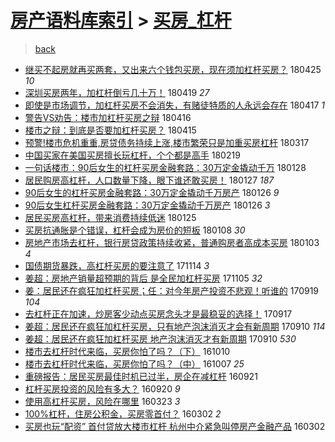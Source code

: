 [房产语料库索引](../../README.md)  > [买房_杠杆](买房_杠杆.md)
====
> [back](../README.md)

- [继买不起房就再买两套，又出来六个钱包买房，现在须加杠杆买房？](http://jkwz.applinzi.com/ittc/7096019827313607686.html#%E7%BB%A7%E4%B9%B0%E4%B8%8D%E8%B5%B7%E6%88%BF%E5%B0%B1%E5%86%8D%E4%B9%B0%E4%B8%A4%E5%A5%97%EF%BC%8C%E5%8F%88%E5%87%BA%E6%9D%A5%E5%85%AD%E4%B8%AA%E9%92%B1%E5%8C%85%E4%B9%B0%E6%88%BF%EF%BC%8C%E7%8E%B0%E5%9C%A8%E9%A1%BB%E5%8A%A0%E6%9D%A0%E6%9D%86%E4%B9%B0%E6%88%BF%EF%BC%9F) 180425 *10* 
- [深圳买房两年，加杠杆倒亏几十万！](http://jkwz.applinzi.com/ittc/7093721278336992262.html#%E6%B7%B1%E5%9C%B3%E4%B9%B0%E6%88%BF%E4%B8%A4%E5%B9%B4%EF%BC%8C%E5%8A%A0%E6%9D%A0%E6%9D%86%E5%80%92%E4%BA%8F%E5%87%A0%E5%8D%81%E4%B8%87%EF%BC%81) 180419 *27* 
- [即使是市场调节，加杠杆买房不会消失，有赌徒特质的人永远会存在](http://jkwz.applinzi.com/ittc/7092833752202085393.html#%E5%8D%B3%E4%BD%BF%E6%98%AF%E5%B8%82%E5%9C%BA%E8%B0%83%E8%8A%82%EF%BC%8C%E5%8A%A0%E6%9D%A0%E6%9D%86%E4%B9%B0%E6%88%BF%E4%B8%8D%E4%BC%9A%E6%B6%88%E5%A4%B1%EF%BC%8C%E6%9C%89%E8%B5%8C%E5%BE%92%E7%89%B9%E8%B4%A8%E7%9A%84%E4%BA%BA%E6%B0%B8%E8%BF%9C%E4%BC%9A%E5%AD%98%E5%9C%A8) 180417 *1* 
- [警告VS劝告：楼市加杠杆买房之辩](http://jkwz.applinzi.com/ittc/7092532605830562827.html#%E8%AD%A6%E5%91%8AVS%E5%8A%9D%E5%91%8A%EF%BC%9A%E6%A5%BC%E5%B8%82%E5%8A%A0%E6%9D%A0%E6%9D%86%E4%B9%B0%E6%88%BF%E4%B9%8B%E8%BE%A9) 180416  
- [楼市之辩：到底是否要加杠杆买房？](http://jkwz.applinzi.com/ittc/7092000127147574279.html#%E6%A5%BC%E5%B8%82%E4%B9%8B%E8%BE%A9%EF%BC%9A%E5%88%B0%E5%BA%95%E6%98%AF%E5%90%A6%E8%A6%81%E5%8A%A0%E6%9D%A0%E6%9D%86%E4%B9%B0%E6%88%BF%EF%BC%9F) 180415  
- [预警!楼市危机重重,房贷债务持续上涨,楼市繁荣只是加重买房杠杆](http://jkwz.applinzi.com/ittc/7081478498768389136.html#%E9%A2%84%E8%AD%A6%21%E6%A5%BC%E5%B8%82%E5%8D%B1%E6%9C%BA%E9%87%8D%E9%87%8D%2C%E6%88%BF%E8%B4%B7%E5%80%BA%E5%8A%A1%E6%8C%81%E7%BB%AD%E4%B8%8A%E6%B6%A8%2C%E6%A5%BC%E5%B8%82%E7%B9%81%E8%8D%A3%E5%8F%AA%E6%98%AF%E5%8A%A0%E9%87%8D%E4%B9%B0%E6%88%BF%E6%9D%A0%E6%9D%86) 180317  
- [中国买家在美国买房擅长玩杠杆，个个都是高手](http://jkwz.applinzi.com/ittc/7071758841278891024.html#%E4%B8%AD%E5%9B%BD%E4%B9%B0%E5%AE%B6%E5%9C%A8%E7%BE%8E%E5%9B%BD%E4%B9%B0%E6%88%BF%E6%93%85%E9%95%BF%E7%8E%A9%E6%9D%A0%E6%9D%86%EF%BC%8C%E4%B8%AA%E4%B8%AA%E9%83%BD%E6%98%AF%E9%AB%98%E6%89%8B) 180219  
- [一句话楼市：90后女生的杠杆买房金融套路：30万定金撬动千万](http://jkwz.applinzi.com/ittc/7063588731309523975.html#%E4%B8%80%E5%8F%A5%E8%AF%9D%E6%A5%BC%E5%B8%82%EF%BC%9A90%E5%90%8E%E5%A5%B3%E7%94%9F%E7%9A%84%E6%9D%A0%E6%9D%86%E4%B9%B0%E6%88%BF%E9%87%91%E8%9E%8D%E5%A5%97%E8%B7%AF%EF%BC%9A30%E4%B8%87%E5%AE%9A%E9%87%91%E6%92%AC%E5%8A%A8%E5%8D%83%E4%B8%87) 180128  
- [居民购房高杠杆，人口数量下降，眼下谁还敢买房！](http://jkwz.applinzi.com/ittc/7060676627002819594.html#%E5%B1%85%E6%B0%91%E8%B4%AD%E6%88%BF%E9%AB%98%E6%9D%A0%E6%9D%86%EF%BC%8C%E4%BA%BA%E5%8F%A3%E6%95%B0%E9%87%8F%E4%B8%8B%E9%99%8D%EF%BC%8C%E7%9C%BC%E4%B8%8B%E8%B0%81%E8%BF%98%E6%95%A2%E4%B9%B0%E6%88%BF%EF%BC%81) 180127 *187* 
- [90后女生的杠杆买房金融套路：30万定金撬动千万房产](http://jkwz.applinzi.com/ittc/7062826778534347787.html#90%E5%90%8E%E5%A5%B3%E7%94%9F%E7%9A%84%E6%9D%A0%E6%9D%86%E4%B9%B0%E6%88%BF%E9%87%91%E8%9E%8D%E5%A5%97%E8%B7%AF%EF%BC%9A30%E4%B8%87%E5%AE%9A%E9%87%91%E6%92%AC%E5%8A%A8%E5%8D%83%E4%B8%87%E6%88%BF%E4%BA%A7) 180126 *9* 
- [90后女生杠杆买房金融套路：30万定金撬动千万房产](http://jkwz.applinzi.com/ittc/7062799357756048401.html#90%E5%90%8E%E5%A5%B3%E7%94%9F%E6%9D%A0%E6%9D%86%E4%B9%B0%E6%88%BF%E9%87%91%E8%9E%8D%E5%A5%97%E8%B7%AF%EF%BC%9A30%E4%B8%87%E5%AE%9A%E9%87%91%E6%92%AC%E5%8A%A8%E5%8D%83%E4%B8%87%E6%88%BF%E4%BA%A7) 180126 *3* 
- [居民买房高杠杆，带来消费持续低迷](http://jkwz.applinzi.com/ittc/7062557690700497931.html#%E5%B1%85%E6%B0%91%E4%B9%B0%E6%88%BF%E9%AB%98%E6%9D%A0%E6%9D%86%EF%BC%8C%E5%B8%A6%E6%9D%A5%E6%B6%88%E8%B4%B9%E6%8C%81%E7%BB%AD%E4%BD%8E%E8%BF%B7) 180125  
- [买房抗通胀是个错误，杠杆会成为房价的短板](http://jkwz.applinzi.com/ittc/7056197596215772177.html#%E4%B9%B0%E6%88%BF%E6%8A%97%E9%80%9A%E8%83%80%E6%98%AF%E4%B8%AA%E9%94%99%E8%AF%AF%EF%BC%8C%E6%9D%A0%E6%9D%86%E4%BC%9A%E6%88%90%E4%B8%BA%E6%88%BF%E4%BB%B7%E7%9A%84%E7%9F%AD%E6%9D%BF) 180108 *30* 
- [房地产市场去杠杆，银行房贷政策持续收紧，普通购房者高成本买房](http://jkwz.applinzi.com/ittc/7054305632411190288.html#%E6%88%BF%E5%9C%B0%E4%BA%A7%E5%B8%82%E5%9C%BA%E5%8E%BB%E6%9D%A0%E6%9D%86%EF%BC%8C%E9%93%B6%E8%A1%8C%E6%88%BF%E8%B4%B7%E6%94%BF%E7%AD%96%E6%8C%81%E7%BB%AD%E6%94%B6%E7%B4%A7%EF%BC%8C%E6%99%AE%E9%80%9A%E8%B4%AD%E6%88%BF%E8%80%85%E9%AB%98%E6%88%90%E6%9C%AC%E4%B9%B0%E6%88%BF) 180103 *4* 
- [国债期货暴跌，高杠杆买房的要注意了](http://jkwz.applinzi.com/ittc/7035722487172695056.html#%E5%9B%BD%E5%80%BA%E6%9C%9F%E8%B4%A7%E6%9A%B4%E8%B7%8C%EF%BC%8C%E9%AB%98%E6%9D%A0%E6%9D%86%E4%B9%B0%E6%88%BF%E7%9A%84%E8%A6%81%E6%B3%A8%E6%84%8F%E4%BA%86) 171114 *3* 
- [姜超：房地产销量超预期的背后 是全民加杠杆买房](http://jkwz.applinzi.com/ittc/7032417240027235344.html#%E5%A7%9C%E8%B6%85%EF%BC%9A%E6%88%BF%E5%9C%B0%E4%BA%A7%E9%94%80%E9%87%8F%E8%B6%85%E9%A2%84%E6%9C%9F%E7%9A%84%E8%83%8C%E5%90%8E+%E6%98%AF%E5%85%A8%E6%B0%91%E5%8A%A0%E6%9D%A0%E6%9D%86%E4%B9%B0%E6%88%BF) 171105 *32* 
- [姜：居民还在疯狂加杠杆买房；任：对今年房产投资不悲观！听谁的](http://jkwz.applinzi.com/ittc/7015058012438529040.html#%E5%A7%9C%EF%BC%9A%E5%B1%85%E6%B0%91%E8%BF%98%E5%9C%A8%E7%96%AF%E7%8B%82%E5%8A%A0%E6%9D%A0%E6%9D%86%E4%B9%B0%E6%88%BF%EF%BC%9B%E4%BB%BB%EF%BC%9A%E5%AF%B9%E4%BB%8A%E5%B9%B4%E6%88%BF%E4%BA%A7%E6%8A%95%E8%B5%84%E4%B8%8D%E6%82%B2%E8%A7%82%EF%BC%81%E5%90%AC%E8%B0%81%E7%9A%84) 170919 *104* 
- [去杠杆正在加速，炒房客少动点买房念头才是最稳妥的选择！](http://jkwz.applinzi.com/ittc/7014344577673331728.html#%E5%8E%BB%E6%9D%A0%E6%9D%86%E6%AD%A3%E5%9C%A8%E5%8A%A0%E9%80%9F%EF%BC%8C%E7%82%92%E6%88%BF%E5%AE%A2%E5%B0%91%E5%8A%A8%E7%82%B9%E4%B9%B0%E6%88%BF%E5%BF%B5%E5%A4%B4%E6%89%8D%E6%98%AF%E6%9C%80%E7%A8%B3%E5%A6%A5%E7%9A%84%E9%80%89%E6%8B%A9%EF%BC%81) 170917  
- [姜超：居民还在疯狂加杠杆买房，只有地产泡沫消灭才会有新周期](http://jkwz.applinzi.com/ittc/7011697471556944913.html#%E5%A7%9C%E8%B6%85%EF%BC%9A%E5%B1%85%E6%B0%91%E8%BF%98%E5%9C%A8%E7%96%AF%E7%8B%82%E5%8A%A0%E6%9D%A0%E6%9D%86%E4%B9%B0%E6%88%BF%EF%BC%8C%E5%8F%AA%E6%9C%89%E5%9C%B0%E4%BA%A7%E6%B3%A1%E6%B2%AB%E6%B6%88%E7%81%AD%E6%89%8D%E4%BC%9A%E6%9C%89%E6%96%B0%E5%91%A8%E6%9C%9F) 170910 *114* 
- [姜超：居民还在疯狂加杠杆买房 地产泡沫消灭才有新周期](http://jkwz.applinzi.com/ittc/7011631727964062736.html#%E5%A7%9C%E8%B6%85%EF%BC%9A%E5%B1%85%E6%B0%91%E8%BF%98%E5%9C%A8%E7%96%AF%E7%8B%82%E5%8A%A0%E6%9D%A0%E6%9D%86%E4%B9%B0%E6%88%BF+%E5%9C%B0%E4%BA%A7%E6%B3%A1%E6%B2%AB%E6%B6%88%E7%81%AD%E6%89%8D%E6%9C%89%E6%96%B0%E5%91%A8%E6%9C%9F) 170910 *530* 
- [楼市去杠杆时代来临，买房你怕了吗？（下）](http://jkwz.applinzi.com/ittc/6887373470790321156.html#%E6%A5%BC%E5%B8%82%E5%8E%BB%E6%9D%A0%E6%9D%86%E6%97%B6%E4%BB%A3%E6%9D%A5%E4%B8%B4%EF%BC%8C%E4%B9%B0%E6%88%BF%E4%BD%A0%E6%80%95%E4%BA%86%E5%90%97%EF%BC%9F%EF%BC%88%E4%B8%8B%EF%BC%89) 161010  
- [楼市去杠杆时代来临，买房你怕了吗？（中）](http://jkwz.applinzi.com/ittc/6886310355638158340.html#%E6%A5%BC%E5%B8%82%E5%8E%BB%E6%9D%A0%E6%9D%86%E6%97%B6%E4%BB%A3%E6%9D%A5%E4%B8%B4%EF%BC%8C%E4%B9%B0%E6%88%BF%E4%BD%A0%E6%80%95%E4%BA%86%E5%90%97%EF%BC%9F%EF%BC%88%E4%B8%AD%EF%BC%89) 161007 *25* 
- [重磅报告：居民买房最佳时机已过半，房企在减杠杆](http://jkwz.applinzi.com/ittc/6880311468054021125.html#%E9%87%8D%E7%A3%85%E6%8A%A5%E5%91%8A%EF%BC%9A%E5%B1%85%E6%B0%91%E4%B9%B0%E6%88%BF%E6%9C%80%E4%BD%B3%E6%97%B6%E6%9C%BA%E5%B7%B2%E8%BF%87%E5%8D%8A%EF%BC%8C%E6%88%BF%E4%BC%81%E5%9C%A8%E5%87%8F%E6%9D%A0%E6%9D%86) 160921  
- [杠杆买房投资的风险有多大？](http://jkwz.applinzi.com/ittc/6880047531014226949.html#%E6%9D%A0%E6%9D%86%E4%B9%B0%E6%88%BF%E6%8A%95%E8%B5%84%E7%9A%84%E9%A3%8E%E9%99%A9%E6%9C%89%E5%A4%9A%E5%A4%A7%EF%BC%9F) 160920 *9* 
- [使用高杠杆买房，风险在哪里](http://jkwz.applinzi.com/ittc/6812760050032460804.html#%E4%BD%BF%E7%94%A8%E9%AB%98%E6%9D%A0%E6%9D%86%E4%B9%B0%E6%88%BF%EF%BC%8C%E9%A3%8E%E9%99%A9%E5%9C%A8%E5%93%AA%E9%87%8C) 160323 *3* 
- [100%杠杆，住房公积金，买房零首付？](http://jkwz.applinzi.com/ittc/6805073513899623429.html#100%25%E6%9D%A0%E6%9D%86%EF%BC%8C%E4%BD%8F%E6%88%BF%E5%85%AC%E7%A7%AF%E9%87%91%EF%BC%8C%E4%B9%B0%E6%88%BF%E9%9B%B6%E9%A6%96%E4%BB%98%EF%BC%9F) 160302 *2* 
- [买房也玩“配资” 首付贷放大楼市杠杆 杭州中介紧急叫停房产金融产品](http://jkwz.applinzi.com/ittc/6804875652746445829.html#%E4%B9%B0%E6%88%BF%E4%B9%9F%E7%8E%A9%E2%80%9C%E9%85%8D%E8%B5%84%E2%80%9D+%E9%A6%96%E4%BB%98%E8%B4%B7%E6%94%BE%E5%A4%A7%E6%A5%BC%E5%B8%82%E6%9D%A0%E6%9D%86+%E6%9D%AD%E5%B7%9E%E4%B8%AD%E4%BB%8B%E7%B4%A7%E6%80%A5%E5%8F%AB%E5%81%9C%E6%88%BF%E4%BA%A7%E9%87%91%E8%9E%8D%E4%BA%A7%E5%93%81) 160302  
